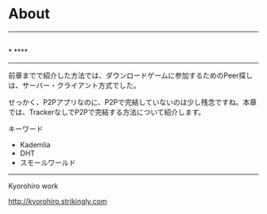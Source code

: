 # About
<hr>
<br>
* ****

<hr>

前章までで紹介した方法では、ダウンロードゲームに参加するためのPeer探しは、サーバー・クライアント方式でした。

せっかく、P2Pアプリなのに、P2Pで完結していないのは少し残念ですね。本章では、TrackerなしでP2Pで完結する方法について紹介します。


キーワード
* Kademlia
* DHT
* スモールワールド



-------
Kyorohiro work

http://kyorohiro.strikingly.com